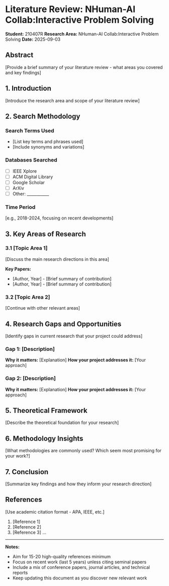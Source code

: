 # Literature Review: NHuman-AI Collab:Interactive Problem Solving

**Student:** 210407R
**Research Area:** NHuman-AI Collab:Interactive Problem Solving
**Date:** 2025-09-03

## Abstract

[Provide a brief summary of your literature review - what areas you covered and key findings]

## 1. Introduction

[Introduce the research area and scope of your literature review]

## 2. Search Methodology

### Search Terms Used
- [List key terms and phrases used]
- [Include synonyms and variations]

### Databases Searched
- [ ] IEEE Xplore
- [ ] ACM Digital Library
- [ ] Google Scholar
- [ ] ArXiv
- [ ] Other: ___________

### Time Period
[e.g., 2018-2024, focusing on recent developments]

## 3. Key Areas of Research

### 3.1 [Topic Area 1]
[Discuss the main research directions in this area]

**Key Papers:**
- [Author, Year] - [Brief summary of contribution]
- [Author, Year] - [Brief summary of contribution]

### 3.2 [Topic Area 2]
[Continue with other relevant areas]

## 4. Research Gaps and Opportunities

[Identify gaps in current research that your project could address]

### Gap 1: [Description]
**Why it matters:** [Explanation]
**How your project addresses it:** [Your approach]

### Gap 2: [Description]
**Why it matters:** [Explanation]
**How your project addresses it:** [Your approach]

## 5. Theoretical Framework

[Describe the theoretical foundation for your research]

## 6. Methodology Insights

[What methodologies are commonly used? Which seem most promising for your work?]

## 7. Conclusion

[Summarize key findings and how they inform your research direction]

## References

[Use academic citation format - APA, IEEE, etc.]

1. [Reference 1]
2. [Reference 2]
3. [Reference 3]
...

---

**Notes:**
- Aim for 15-20 high-quality references minimum
- Focus on recent work (last 5 years) unless citing seminal papers
- Include a mix of conference papers, journal articles, and technical reports
- Keep updating this document as you discover new relevant work
